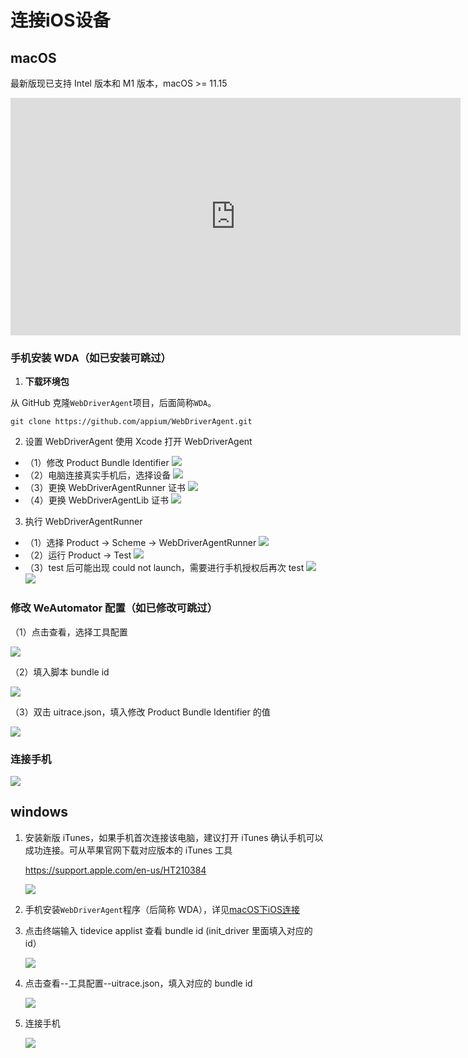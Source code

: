 # 连接iOS设备

## macOS

最新版现已支持 Intel 版本和 M1 版本，macOS >= 11.15

<iframe frameborder="0" width="720" height="380"
src="https://v.qq.com/txp/iframe/player.html?vid=h3248apb3bq" allowFullScreen="true"></iframe>

### 手机安装 WDA（如已安装可跳过）

1.  **下载环境包**

从 GitHub 克隆`WebDriverAgent`项目，后面简称`WDA`。
```
git clone https://github.com/appium/WebDriverAgent.git
```

2.  设置 WebDriverAgent
   使用 Xcode 打开 WebDriverAgent
   - （1）修改 Product Bundle Identifier
   ![](./image/20220522230558.png)
   - （2）电脑连接真实手机后，选择设备
   ![](./image/20220522230615.png)
   - （3）更换 WebDriverAgentRunner 证书
   ![](./image/20220522230631.png)
   - （4）更换 WebDriverAgentLib 证书
   ![](./image/20220522230647.png)

3.  执行 WebDriverAgentRunner
   - （1）选择 Product -> Scheme -> WebDriverAgentRunner
   ![](./image/20220522230709.png)
   - （2）运行 Product -> Test
   ![](./image/20220522230903.png)
   - （3）test 后可能出现 could not launch，需要进行手机授权后再次 test
   ![](./image/20220522230944.png)
   ![](./image/20220522231004.png)

### 修改 WeAutomator 配置（如已修改可跳过）

（1）点击查看，选择工具配置

![](./image/20220522231029.png)

（2）填入脚本 bundle id

![](./image/20220522231044.png)

（3）双击 uitrace.json，填入修改 Product Bundle Identifier 的值

![](./image/20220522231059.png)

### 连接手机

![](./image/20220522231126.png)

## windows

1. 安装新版 iTunes，如果手机首次连接该电脑，建议打开 iTunes 确认手机可以成功连接。可从苹果官网下载对应版本的 iTunes 工具

   https://support.apple.com/en-us/HT210384

   ![](./image/20220522225740.png)

2. 手机安装`WebDriverAgent`程序（后简称 WDA），详见[macOS下iOS连接](#macos)
3. 点击终端输入 tidevice applist 查看 bundle id (init_driver 里面填入对应的 id）

   ![](./image/20220522230202.png)

4. 点击查看--工具配置--uitrace.json，填入对应的 bundle id

   ![](./image/20220522230225.png)

5. 连接手机

   ![](./image/20220522230248.png)
